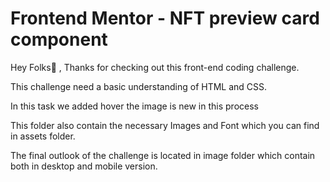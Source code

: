 # Frontend Mentor - NFT preview card component

Hey Folks👋 , Thanks for checking out this front-end coding challenge.


This challenge need a basic understanding of HTML and CSS.

In this task we added hover the image is new in this process

This folder also contain the necessary Images and Font which you can find in assets folder.

The final outlook of the challenge is located in image folder which contain both in desktop and mobile version.
